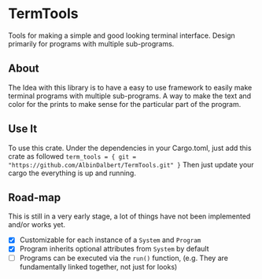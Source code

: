 # TermTools
Tools for making a simple and good looking terminal interface.
Design primarily for programs with multiple sub-programs.

## About
The Idea with this library is to have a easy to use framework to easily make terminal programs with multiple sub-programs. 
A way to make the text and color for the prints to make sense for the particular part of the program.

## Use It
To use this crate. Under the dependencies in your Cargo.toml, just add this crate as followed
`term_tools = { git = "https://github.com/AlbinDalbert/TermTools.git" }`
Then just update your cargo the everything is up and running.

## Road-map
This is still in a very early stage, a lot of things have not been implemented and/or works yet.

- [x]    Customizable for each instance of a `System` and `Program`
- [x]    Program inherits optional attributes from `System` by default
- [ ]    Programs can be executed via the `run()` function, (e.g. They are fundamentally linked together, not just for looks)